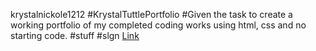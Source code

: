  krystalnickole1212
  #KrystalTuttlePortfolio
  #Given the task to create a working portfolio of my completed coding works using html, css and no starting code.
  #stuff
  #slgn
  [Link](https://github.com/krystalnickole1212/KrystalTuttlePortfolio) 
